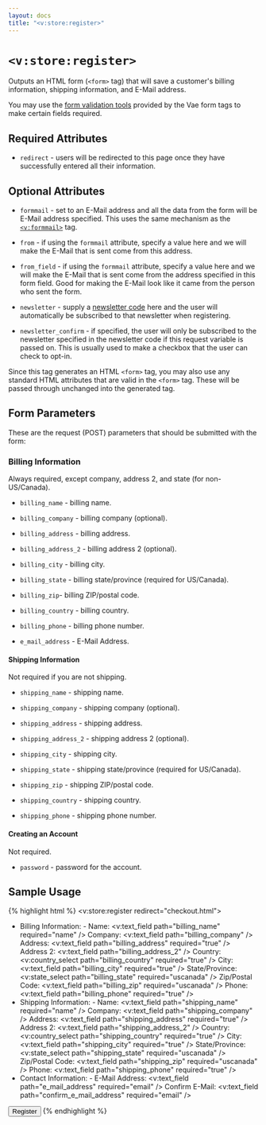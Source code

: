 ```yaml
---
layout: docs
title: "<v:store:register>"
---
```


# `<v:store:register>`

Outputs an HTML form (`<form>` tag) that will save a customer's billing
information, shipping information, and E-Mail address.

You may use the [form validation tools](/vaeml_form_validation/) provided
by the Vae form tags to make certain fields required.

## Required Attributes

-   `redirect` - users will be redirected to this page once they have
    successfully entered all their information.

## Optional Attributes

-   `formmail` - set to an E-Mail address and all the data from the form
    will be E-Mail address specified. This uses the same mechanism as
    the [`<v:formmail>`](/v_formmail/) tag.

-   `from` - if using the `formmail` attribute, specify a value here and
    we will make the E-Mail that is sent come from this address.

-   `from_field` - if using the `formmail` attribute, specify a value
    here and we will make the E-Mail that is sent come from the address
    specified in this form field. Good for making the E-Mail look like
    it came from the person who sent the form.

-   `newsletter` - supply a [newsletter
    code](/backstage.newsletter/) here and the user will
    automatically be subscribed to that newsletter when registering.

-   `newsletter_confirm` - if specified, the user will only be
    subscribed to the newsletter specified in the newsletter code if
    this request variable is passed on. This is usually used to make a
    checkbox that the user can check to opt-in.

Since this tag generates an HTML `<form>` tag, you may also use any
standard HTML attributes that are valid in the `<form>` tag. These will
be passed through unchanged into the generated tag.

## Form Parameters

These are the request (POST) parameters that should be submitted with
the form:

### Billing Information

Always required, except company, address 2, and state (for
non-US/Canada).

-   `billing_name` - billing name.

-   `billing_company` - billing company (optional).

-   `billing_address` - billing address.

-   `billing_address_2` - billing address 2 (optional).

-   `billing_city` - billing city.

-   `billing_state` - billing state/province (required for US/Canada).

-   `billing_zip`- billing ZIP/postal code.

-   `billing_country` - billing country.

-   `billing_phone` - billing phone number.

-   `e_mail_address` - E-Mail Address.

#### Shipping Information

Not required if you are not shipping.

-   `shipping_name` - shipping name.

-   `shipping_company` - shipping company (optional).

-   `shipping_address` - shipping address.

-   `shipping_address_2` - shipping address 2 (optional).

-   `shipping_city` - shipping city.

-   `shipping_state` - shipping state/province (required for US/Canada).

-   `shipping_zip` - shipping ZIP/postal code.

-   `shipping_country` - shipping country.

-   `shipping_phone` - shipping phone number.

#### Creating an Account

Not required.

-   `password` - password for the account.

## Sample Usage

{% highlight html %}
<v:store:register redirect="checkout.html">
 - Billing Information: -
 Name:            <v:text_field path="billing_name" required="name" />
 Company:         <v:text_field path="billing_company" />
 Address:         <v:text_field path="billing_address" required="true" />
 Address 2:       <v:text_field path="billing_address_2" />
 Country:         <v:country_select path="billing_country" required="true" />
 City:            <v:text_field path="billing_city" required="true" />
 State/Province:  <v:state_select path="billing_state" required="uscanada" />
 Zip/Postal Code: <v:text_field path="billing_zip" required="uscanada" />
 Phone:           <v:text_field path="billing_phone" required="true" />
 - Shipping Information: -
 Name:            <v:text_field path="shipping_name" required="name" />
 Company:         <v:text_field path="shipping_company" />
 Address:         <v:text_field path="shipping_address" required="true" />
 Address 2:       <v:text_field path="shipping_address_2" />
 Country:         <v:country_select path="shipping_country" required="true" />
 City:            <v:text_field path="shipping_city" required="true" />
 State/Province:  <v:state_select path="shipping_state" required="uscanada" />
 Zip/Postal Code: <v:text_field path="shipping_zip" required="uscanada" />
 Phone:           <v:text_field path="shipping_phone" required="true" />
 - Contact Information: -
 E-Mail Address:  <v:text_field path="e_mail_address" required="email" />
 Confirm E-Mail:  <v:text_field path="confirm_e_mail_address" required="email" />
 <input type="submit" value="Register" />
</v:store:register>
{% endhighlight %}
